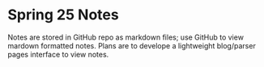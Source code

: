 # Spring 25 Notes

Notes are stored in GitHub repo as markdown files; use GitHub to view mardown formatted notes.
Plans are to develope a lightweight blog/parser pages interface to view notes.
